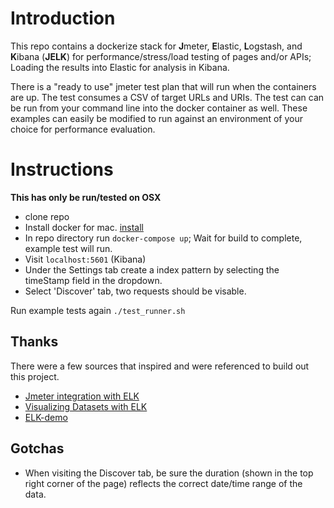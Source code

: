 # Introduction 
This repo contains a dockerize stack for **J**meter, **E**lastic, **L**ogstash, and **K**ibana (**JELK**) for performance/stress/load testing of pages and/or APIs; Loading the results into Elastic for analysis in Kibana. 

There is a "ready to use" jmeter test plan that will run when the containers are up. The test consumes a CSV of target URLs and URIs. The test can can be run from your command line into the docker container as well. These examples can easily be modified to run against an environment of your choice for performance evaluation.

# Instructions
**This has only be run/tested on OSX**
- clone repo
- Install docker for mac. [install](https://docs.docker.com/docker-for-mac/)
- In repo directory run `docker-compose up`;  Wait for build to complete, example test will run.
- Visit `localhost:5601` (Kibana)
- Under the Settings tab create a index pattern by selecting the timeStamp field in the dropdown.
- Select 'Discover' tab,  two requests should be visable.

Run example tests again `./test_runner.sh`

## Thanks
There were a few sources that inspired and were referenced to build out this project.
- [Jmeter integration with ELK](http://ecmarchitect.com/archives/2014/09/09/3932) 
- [Visualizing Datasets with ELK](http://blog.webkid.io/visualize-datasets-with-elk/)
- [ELK-demo](https://github.com/joppa27/ELK-demo)

## Gotchas
 - When visiting the Discover tab, be sure the duration (shown in the top right corner of the page) reflects the correct date/time range of the data.

